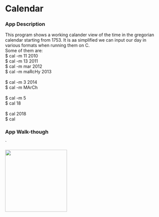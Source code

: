 # Calendar

### App Description      
This program shows a working calander view of the time in the gregorian calendar starting from 1753. It is aa simplified we can input our day in various formats when running them on C.  <br />
Some of them are:  
$ cal -m 11 2010             <br />
$ cal -m 13 2011     <br />
$ cal -m mar 2012    <br /> 
$ cal -m maRcHy 2013         <br />                    
$ cal -m 3 2014            <br /> 
$ cal -m MArCh             <br />   
$ cal -m 5                   <br />
$ cal 18                   <br />   
$ cal 2018                   <br />
$ cal                        <br />

### App Walk-though         <br />
`

<img src="http://g.recordit.co/Cu6HmvaVwL.gif" width=200><br>

